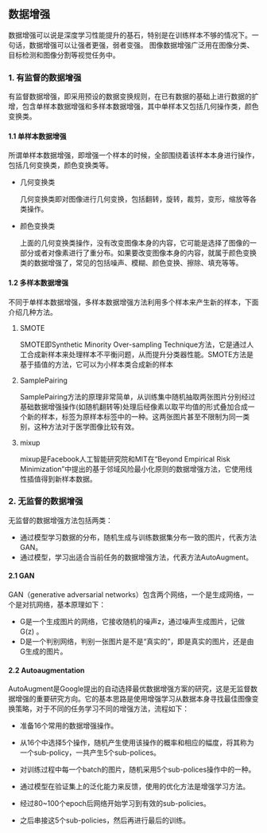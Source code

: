 ## 数据增强

数据增强可以说是深度学习性能提升的基石，特别是在训练样本不够的情况下。一句话，数据增强可以让强者更强，弱者变强。
图像数据增强广泛用在图像分类、目标检测和图像分割等视觉任务中。

### 1. 有监督的数据增强

有监督数据增强，即采用预设的数据变换规则，在已有数据的基础上进行数据的扩增，包含单样本数据增强和多样本数据增强，其中单样本又包括几何操作类，颜色变换类。

#### 1.1 单样本数据增强

所谓单样本数据增强，即增强一个样本的时候，全部围绕着该样本本身进行操作，包括几何变换类，颜色变换类等。

* 几何变换类
   
   几何变换类即对图像进行几何变换，包括翻转，旋转，裁剪，变形，缩放等各类操作。
* 颜色变换类
   
   上面的几何变换类操作，没有改变图像本身的内容，它可能是选择了图像的一部分或者对像素进行了重分布。如果要改变图像本身的内容，就属于颜色变换类的数据增强了，常见的包括噪声、模糊、颜色变换、擦除、填充等等。
   
#### 1.2 多样本数据增强

不同于单样本数据增强，多样本数据增强方法利用多个样本来产生新的样本，下面介绍几种方法。

1. SMOTE
   
   SMOTE即Synthetic Minority Over-sampling Technique方法，它是通过人工合成新样本来处理样本不平衡问题，从而提升分类器性能。SMOTE方法是基于插值的方法，它可以为小样本类合成新的样本
2. SamplePairing
   
   SamplePairing方法的原理非常简单，从训练集中随机抽取两张图片分别经过基础数据增强操作(如随机翻转等)处理后经像素以取平均值的形式叠加合成一个新的样本，标签为原样本标签中的一种。这两张图片甚至不限制为同一类别，这种方法对于医学图像比较有效。
3.  mixup
   
    mixup是Facebook人工智能研究院和MIT在“Beyond Empirical Risk Minimization”中提出的基于邻域风险最小化原则的数据增强方法，它使用线性插值得到新样本数据。

### 2. 无监督的数据增强

无监督的数据增强方法包括两类：
- 通过模型学习数据的分布，随机生成与训练数据集分布一致的图片，代表方法GAN。
- 通过模型，学习出适合当前任务的数据增强方法，代表方法AutoAugment。
  
#### 2.1 GAN

GAN（generative adversarial networks）包含两个网络，一个是生成网络，一个是对抗网络，基本原理如下：
- G是一个生成图片的网络，它接收随机的噪声z，通过噪声生成图片，记做G(z) 。
- D是一个判别网络，判别一张图片是不是“真实的”，即是真实的图片，还是由G生成的图片。

#### 2.2 Autoaugmentation

AutoAugment是Google提出的自动选择最优数据增强方案的研究，这是无监督数据增强的重要研究方向。它的基本思路是使用增强学习从数据本身寻找最佳图像变换策略，对于不同的任务学习不同的增强方法，流程如下：

- 准备16个常用的数据增强操作。

- 从16个中选择5个操作，随机产生使用该操作的概率和相应的幅度，将其称为一个sub-policy，一共产生5个sub-polices。

- 对训练过程中每一个batch的图片，随机采用5个sub-polices操作中的一种。

- 通过模型在验证集上的泛化能力来反馈，使用的优化方法是增强学习方法。

- 经过80~100个epoch后网络开始学习到有效的sub-policies。

- 之后串接这5个sub-policies，然后再进行最后的训练。